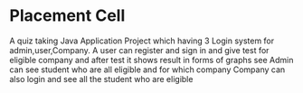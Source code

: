 # Placement Cell
A quiz taking Java Application Project which having 3 Login system for admin,user,Company.
A user can register and sign in and give test for eligible company and after test it shows result in forms of graphs  see
Admin can see student who are all eligible and for which company
Company can also login and see all the student who are eligible
